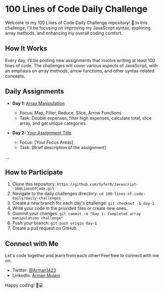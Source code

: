# 100 Lines of Code Daily Challenge

Welcome to my 100 Lines of Code Daily Challenge repository! 🚀 In this challenge, I'll be focusing on improving my JavaScript syntax, exploring array methods, and enhancing my overall coding comfort.

## How It Works

Every day, I'll be posting new assignments that involve writing at least 100 lines of code. The challenges will cover various aspects of JavaScript, with an emphasis on array methods, arrow functions, and other syntax-related concepts.

## Daily Assignments

- **Day 1:** [Array Manipulation](100-lines-of-code-daily/day-1/)

  - Focus: Map, Filter, Reduce, Slice, Arrow Functions
  - Task: Double expenses, filter high expenses, calculate total, slice array, and get unique categories.

- **Day 2:** [Your Assignment Title](100-lines-of-code-daily/day-2/)
  - Focus: [Your Focus Areas]
  - Task: [Brief description of the assignment]

...

## How to Participate

1. Clone this repository: `https://github.com/Syfer0/Javascript--100LinesOfCode.git`
2. Navigate to the daily challenges directory: `cd 100-lines-of-code-daily/daily-challenges`
3. Create a new branch for each day's challenge: `git checkout -b day-1`
4. Write your code in the provided files or create new ones.
5. Commit your changes: `git commit -m "Day 1: Completed array manipulation challenge"`
6. Push your branch: `git push origin day-1`
7. Create a pull request on GitHub.

## Connect with Me

Let's code together and learn from each other! Feel free to connect with me on:

- Twitter: [@Arman1423](https://twitter.com/Arman1423)
- LinkedIn: [Arman Mulani](https://www.linkedin.com/in/arman-mulani-a04a44266/)

Happy coding! 🌟💻
